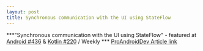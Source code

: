 ```yaml
---
layout: post
title: Synchronous communication with the UI using StateFlow
---
```

***"Synchronous communication with the UI using StateFlow" - featured at [Android #436](https://androidweekly.net/issues/issue-436) & [Kotlin #220](https://us12.campaign-archive.com/?u=f39692e245b94f7fb693b6d82&id=08b17a8df5) / Weekly *** [ProAndroidDev Article link](https://proandroiddev.com/synchronous-communication-with-the-ui-using-stateflow-74f6ed68eff5)